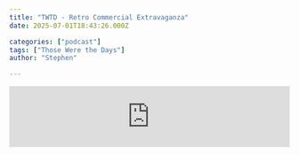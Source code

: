 ```yaml
---
title: "TWTD - Retro Commercial Extravaganza"
date: 2025-07-01T18:43:26.000Z

categories: ["podcast"]
tags: ["Those Were the Days"]
author: "Stephen"

---
```


<iframe src="https://embed.acast.com/$/63e2726119b0f400109d2166/68642b902afa19dc3dc38899?" frameBorder="0" width="100%" height="110px" allow="autoplay"></iframe>

